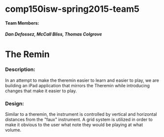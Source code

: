 # comp150isw-spring2015-team5

#### Team Members:
##### Dan Defossez, McCall Bliss, Thomas Colgrove

# The Remin
### Description:

In an attempt to make the theremin easier to learn and easier to play, we are building an iPad application that mirrors the Theremin while introducing changes that make it easier to play.

### Design:

Similar to a theremin, the instrument is controlled by vertical and horizontal distances from the "faux" instrument. A grid system is utilized in order to make it obvious to the user what note they would be playing at what volume. 
